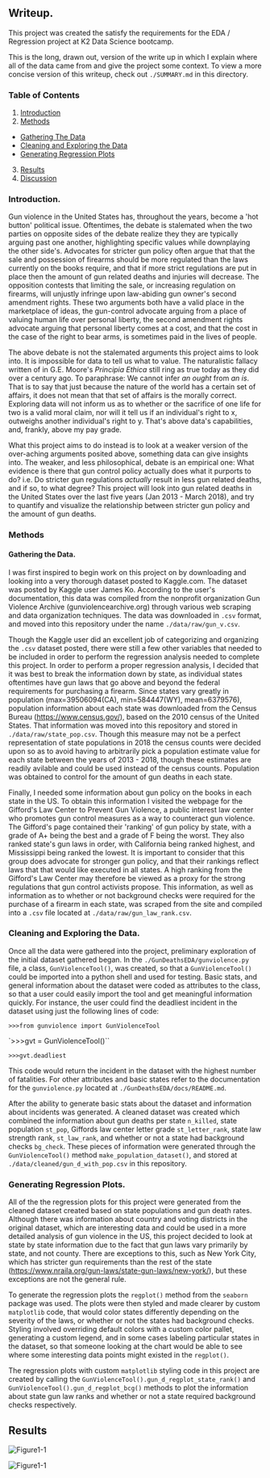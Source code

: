 ## Writeup.

This project was created the satisfy the requirements for the EDA / Regression project
at K2 Data Science bootcamp.

This is the long, drawn out, version of the write up in which I explain where all of the data came from and give the project some context. To view a more concise version of this writeup, check out `./SUMMARY.md` in this directory.

### Table of Contents
1. [Introduction](#introduction)
2. [Methods](#methods)
  - [Gathering The Data](#gathering-the-data)
  - [Cleaning and Exploring the Data](#cleaning-and-exploring-the-data)
  - [Generating Regression Plots](#generating-regression-plots)
3. [Results](#results)
4. [Discussion](#Discussion)

### Introduction.

Gun violence in the United States has, throughout the years, become a 'hot button' political issue. Oftentimes, the debate is stalemated when the two parties on opposite sides of the debate realize they they are typically arguing past one another, highlighting specific values while downplaying the other side's. Advocates for stricter gun policy often argue that that the sale and possession of firearms should be more regulated than the laws currently on the books require, and that if more strict regulations are put in place then the amount of gun related deaths and injuries will decrease. The opposition contests that limiting the sale, or increasing regulation on firearms, will unjustly infringe upon law-abiding gun owner's second amendment rights. These two arguments both have a valid place in the marketplace of ideas, the gun-control advocate arguing from a place of valuing human life over personal liberty, the second amendment rights advocate arguing that personal liberty comes at a cost, and that the cost in the case of the right to bear arms, is sometimes paid in the lives of people.

The above debate is not the stalemated arguments this project aims to look into. It is impossible for data to tell us what to value. The naturalistic fallacy written of in G.E. Moore's _Principia Ethica_ still ring as true today as they did over a century ago. To paraphrase: We cannot infer _an ought_ from _an is_. That is to say that just because the nature of the world has a certain set of affairs, it does not mean that that set of affairs is the morally correct. Exploring data will not inform us as to whether or the sacrifice of one life for two is a valid moral claim, nor will it tell us if an individual's right to x, outweighs another individual's right to y. That's above data's capabilities, and, frankly, above my pay grade.

What this project aims to do instead is to look at a weaker version of the over-aching arguments posited above, something data can give insights into. The weaker, and less philosophical, debate is an empirical one: What evidence is there that gun control policy actually does what it purports to do? i.e. Do stricter gun regulations _actually_ result in less gun related deaths, and if so, to what degree? This project will look into gun related deaths in the United States over the last five years (Jan 2013 - March 2018), and try to quantify and visualize the relationship between stricter gun policy and the amount of gun deaths.

### Methods

#### Gathering the Data.

I was first inspired to begin work on this project on by downloading and looking into a very thorough dataset posted to Kaggle.com. The dataset was posted by Kaggle user James Ko. According to the user's documentation, this data was compiled from the nonprofit organization Gun Violence Archive (gunviolencearchive.org) through various web scraping and data organization techniques. The data was downloaded in `.csv` format, and moved into this repository under the name `./data/raw/gun_v.csv`.

Though the Kaggle user did an excellent job of categorizing and organizing the `.csv` dataset posted, there were still a few other  variables that needed to be included in order to perform the regression analysis needed to complete this project. In order to perform a proper regression analysis, I decided that it was best to break the information down by state, as individual states oftentimes have gun laws that go above and beyond the federal requirements for purchasing a firearm. Since states vary greatly in population (max=39506094(CA), min=584447(WY), mean=6379576), population information about each state was downloaded from the Census Bureau (https://www.census.gov/), based on the 2010 census of the United States. That information was moved into this repository and stored in `./data/raw/state_pop.csv`. Though this measure may not be a perfect representation of state populations in 2018 the census counts were decided upon so as to avoid having to arbitrarily pick a population estimate value for each state between the years of 2013 - 2018, though these estimates are readily avilable and could be used instead of the census counts. Population was obtained to control for the amount of gun deaths in each state.

Finally, I needed some information about gun policy on the books in each state in the US. To obtain this information I visited the webpage for the Gifford's Law Center to Prevent Gun Violence, a public interest law center who promotes gun control measures as a way to counteract gun violence. The Gifford's page contained their 'ranking' of gun policy by state, with a grade of A+ being the best and a grade of F being the worst. They also ranked state's gun laws in order, with California being ranked highest, and Mississippi being ranked the lowest. It is important to consider that this group does advocate for stronger gun policy, and that their rankings reflect laws that that would like executed in all states. A high ranking from the Gifford's Law Center may therefore be viewed as a proxy for the strong regulations that gun control activists propose. This information, as well as information as to whether or not background checks were required for the purchase of a firearm in each state, was scraped from the site and compiled into a `.csv` file located at `./data/raw/gun_law_rank.csv`.

### Cleaning and Exploring the Data.

Once all the data were gathered into the project, preliminary exploration of the initial dataset gathered began. In the `./GunDeathsEDA/gunviolence.py` file, a class, `GunViolenceTool()`, was created, so that a `GunViolenceTool()` could be imported into a python shell and used for testing. Basic stats, and general information about the dataset were coded as attributes to the class, so that a user could easily import the tool and get meaningful information quickly. For instance, the user could find the deadliest incident in the dataset using just the following lines of code:

`>>>from gunviolence import GunViolenceTool`

`>>>gvt = GunViolenceTool()``

`>>>gvt.deadliest`

This code would return the incident in the dataset with the highest number of fatalities. For other attributes and basic states refer to the documentation for the `gunviolence.py` located at `./GunDeathsEDA/docs/README.md`.

After the ability to generate basic stats about the dataset and information about incidents was generated. A cleaned dataset was created which combined the information about gun deaths per state `n_killed`, state population `st_pop`, Giffords law center letter grade `st_letter_rank`, state law strength rank, `st_law_rank`, and whether or not a state had background checks `bg_check`. These pieces of information were generated through the `GunViolenceTool()` method `make_population_dataset()`, and stored at `./data/cleaned/gun_d_with_pop.csv` in this repository.

### Generating Regression Plots.

All of the the regression plots for this project were generated from the cleaned dataset created based on state populations and gun death rates. Although there was information about country and voting districts in the original dataset, which are interesting data and could be used in a more detailed analysis of gun violence in the US, this project decided to look at state by state information due to the fact that gun laws vary primarily by state, and not county. There are exceptions to this, such as New York City, which has stricter gun requirements than the rest of the state (https://www.nraila.org/gun-laws/state-gun-laws/new-york/), but these exceptions are not the general rule.

To generate the regression plots the `regplot()` method from the `seaborn` package was used. The plots were then styled and made clearer by custom `matplotlib` code, that would color states differently depending on the severity of the laws, or whether or not the states had background checks. Styling involved overriding default colors with a custom color pallet, generating a custom legend, and in some cases labeling particular states in the dataset, so that someone looking at the chart would be able to see where some interesting data points might existed in the `regplot()`.

The regression plots with custom `matplotlib` styling code in this project are created by calling the `GunViolenceTool().gun_d_regplot_state_rank()` and `GunViolenceTool().gun_d_regplot_bcg()` methods to plot the information about state gun law ranks and whether or not a state required background checks respectively.

## Results

![Figure1-1](https://github.com/tjgran01/GunDeathsEDA/tree/master/figs/strank_reg.png)

![Figure1-1](https://github.com/tjgran01/GunDeathsEDA/tree/master/figs/bgc_reg.png)
